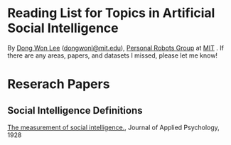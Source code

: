 
# Reading List for Topics in Artificial Social Intelligence
By [Dong Won Lee](https://dongwonl.com/) (dongwonl@mit.edu), [Personal Robots Group](https://www.media.mit.edu/groups/personal-robots/overview/) at [MIT](https://www.mit.edu/) . If there are any areas, papers, and datasets I missed, please let me know!

# Reserach Papers

## Social Intelligence Definitions

[The measurement of social intelligence.](https://psycnet.apa.org/buy/1928-03750-001), Journal of Applied Psychology, 1928
